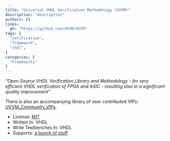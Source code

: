 ```yaml
---
title: "Universal VHDL Verification Methodology (UVVM)"
description: "description"
authors: []
links:
  gh: "https://github.com/UVVM/UVVM"
tags: [
  "verification",
  "framework",
  "vhdl",
]
categories: [
  "Frameworks"
]
---
```


*"Open Source VHDL Verification Library and Methodology - for very efficient VHDL verification of FPGA and ASIC - resulting also in a significant quality improvement"*

<!--more-->

There is also an accompanying library of user contributed VIPs: [UVVM_Community_VIPs](https://github.com/UVVM/UVVM_Community_VIPs).

- License: [MIT](https://github.com/UVVM/UVVM/blob/master/LICENSE)
- Written In: VHDL
- Write Testbenches In: VHDL
- Supports: [a bunch of stuff](https://github.com/UVVM/UVVM#main-features)
